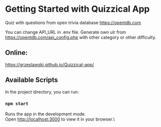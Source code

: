 # Getting Started with Quizzical App

Quiz with questions from open trivia database https://opentdb.com

You can change API_URL in .env file. Generate own ulr from https://opentdb.com/api_config.php with other category or other difficulty.

## Online:

https://grzeslawski.github.io/Quizzical-app/

## Available Scripts

In the project directory, you can run:

### `npm start`

Runs the app in the development mode.\
Open [http://localhost:3000](http://localhost:3000) to view it in your browser.\

